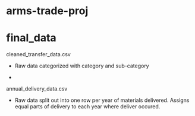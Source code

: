 # arms-trade-proj


# final_data
cleaned_transfer_data.csv
- Raw data categorized with category and sub-category

- 
annual_delivery_data.csv
- Raw data split out into one row per year of materials delivered. Assigns equal parts of delivery to each year where deliver occured. 